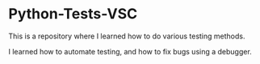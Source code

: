# Python-Tests-VSC

This is a repository where I learned how to do various testing methods.

I learned how to automate testing, and how to fix bugs using a debugger.
